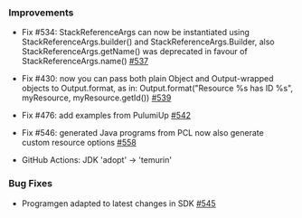 ### Improvements

- Fix #534: StackReferenceArgs can now be instantiated using StackReferenceArgs.builder() and StackReferenceArgs.Builder, 
  also StackReferenceArgs.getName() was deprecated in favour of StackReferenceArgs.name()
[#537](https://github.com/pulumi/pulumi-java/pull/537)
- Fix #430: now you can pass both plain Object and Output-wrapped objects to Output.format, as in: Output.format("Resource %s has ID %s", myResource, myResource.getId())
[#539](https://github.com/pulumi/pulumi-java/pull/539)
- Fix #476: add examples from PulumiUp
[#542](https://github.com/pulumi/pulumi-java/pull/542)
- Fix #546: generated Java programs from PCL now also generate custom resource options
[#558](https://github.com/pulumi/pulumi-java/pull/558)

- GitHub Actions: JDK 'adopt' -> 'temurin'

### Bug Fixes

- Programgen adapted to latest changes in SDK
[#545](https://github.com/pulumi/pulumi-java/pull/545)

